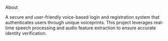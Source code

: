 About

A secure and user-friendly voice-based login and registration system that authenticates users through unique voiceprints. This project leverages real-time speech processing and audio feature extraction to ensure accurate identity verification.
